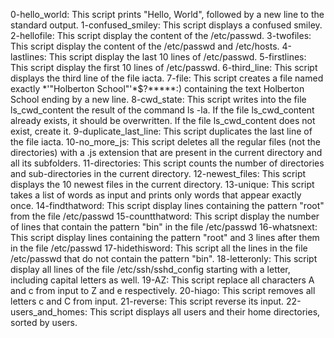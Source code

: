 0-hello_world: This script prints "Hello, World", followed by a new line to the standard output.
1-confused_smiley: This script displays a confused smiley.
2-hellofile: This script display the content of the /etc/passwd.
3-twofiles: This script display the content of the /etc/passwd and /etc/hosts.
4-lastlines: This script display the last 10 lines of /etc/passwd.
5-firstlines: This script display the first 10 lines of /etc/passwd.
6-third_line: This script displays the third line of the file iacta.
7-file: This script creates a file named exactly *\'"Holberton School"'\*$?*****:) containing the text Holberton School ending by a new line.
8-cwd_state: This script writes into the file ls_cwd_content the result of the command ls -la. If the file ls_cwd_content already exists, it should be overwritten. If the file ls_cwd_content does not exist, create it.
9-duplicate_last_line: This script duplicates the last line of the file iacta.
10-no_more_js: This script deletes all the regular files (not the directories) with a .js extension that are present in the current directory and all its subfolders.
11-directories: This script counts the number of directories and sub-directories in the current directory.
12-newest_files: This script displays the 10 newest files in the current directory.
13-unique: This script takes a list of words as input and prints only words that appear exactly once.
14-findthatword: This script display lines containing the pattern "root" from the file /etc/passwd
15-countthatword: This script display the number of lines that contain the pattern "bin" in the file /etc/passwd
16-whatsnext: This script display lines containing the pattern "root" and 3 lines after them in the file /etc/passwd
17-hidethisword: This script all the lines in the file /etc/passwd that do not contain the pattern "bin".
18-letteronly: This script display all lines of the file /etc/ssh/sshd_config starting with a letter, including capital letters as well.
19-AZ: This script replace all characters A and c from input to Z and e respectively.
20-hiago: This script removes all letters c and C from input.
21-reverse: This script reverse its input.
22-users_and_homes: This script displays all users and their home directories, sorted by users.
